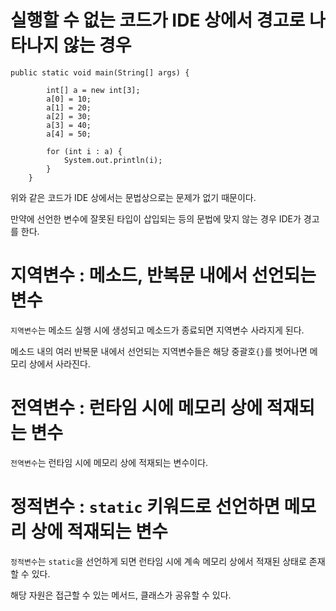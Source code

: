 실행할 수 없는 코드가 IDE 상에서 경고로 나타나지 않는 경우
=

```
public static void main(String[] args) {
		
		int[] a = new int[3];
		a[0] = 10;
		a[1] = 20;
		a[2] = 30;
		a[3] = 40;
		a[4] = 50;
		
		for (int i : a) {
			System.out.println(i);
		}
	}
```

위와 같은 코드가 IDE 상에서는 문법상으로는 문제가 없기 때문이다. 

만약에 선언한 변수에 잘못된 타입이 삽입되는 등의 문법에 맞지 않는 경우 IDE가 경고를 한다.

지역변수 : 메소드, 반복문 내에서 선언되는 변수
=

`지역변수`는 메소드 실행 시에 생성되고 메소드가 종료되면 지역변수 사라지게 된다.

메소드 내의 여러 반복문 내에서 선언되는 지역변수들은 해당 중괄호`{}`를 벗어나면 메모리 상에서 사라진다.



전역변수 : 런타임 시에 메모리 상에 적재되는 변수
=

`전역변수`는 런타임 시에 메모리 상에 적재되는 변수이다. 

정적변수 : `static` 키워드로 선언하면 메모리 상에 적재되는 변수
=

`정적변수`는 `static`을 선언하게 되면 런타임 시에 계속 메모리 상에서 적재된 상태로 존재할 수 있다.

해당 자원은 접근할 수 있는 메서드, 클래스가 공유할 수 있다.


